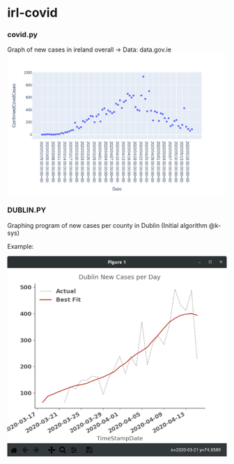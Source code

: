 # irl-covid

### covid.py
Graph of new cases in ireland overall -> Data: data.gov.ie
![graph of new cases in ireland](newplot.png)

### DUBLIN.PY
Graphing program of new cases per county in Dublin
(Initial algorithm @k-sys)

Example:

![Graph of new cases in Dublin](dublin-graph.png "Dublin Example")
